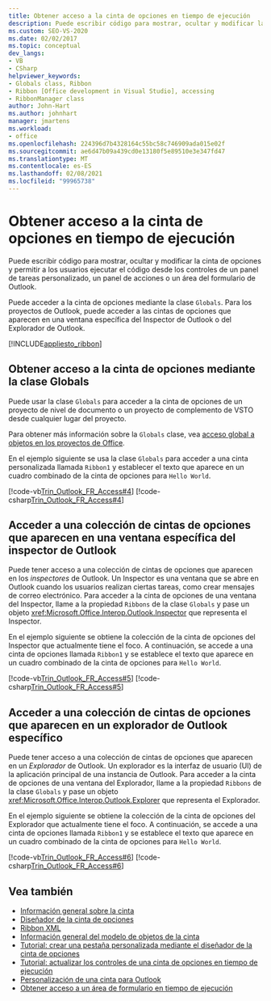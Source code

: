```yaml
---
title: Obtener acceso a la cinta de opciones en tiempo de ejecución
description: Puede escribir código para mostrar, ocultar y modificar la cinta de opciones y permitir a los usuarios ejecutar el código desde los controles de un panel de tareas personalizado, un panel de acciones o un área del formulario de Outlook.
ms.custom: SEO-VS-2020
ms.date: 02/02/2017
ms.topic: conceptual
dev_langs:
- VB
- CSharp
helpviewer_keywords:
- Globals class, Ribbon
- Ribbon [Office development in Visual Studio], accessing
- RibbonManager class
author: John-Hart
ms.author: johnhart
manager: jmartens
ms.workload:
- office
ms.openlocfilehash: 224396d7b4328164c55bc58c746909ada015e02f
ms.sourcegitcommit: ae6d47b09a439cd0e13180f5e89510e3e347fd47
ms.translationtype: MT
ms.contentlocale: es-ES
ms.lasthandoff: 02/08/2021
ms.locfileid: "99965738"
---
```

# <a name="access-the-ribbon-at-run-time"></a>Obtener acceso a la cinta de opciones en tiempo de ejecución
  Puede escribir código para mostrar, ocultar y modificar la cinta de opciones y permitir a los usuarios ejecutar el código desde los controles de un panel de tareas personalizado, un panel de acciones o un área del formulario de Outlook.

 Puede acceder a la cinta de opciones mediante la clase `Globals`. Para los proyectos de Outlook, puede acceder a las cintas de opciones que aparecen en una ventana específica del Inspector de Outlook o del Explorador de Outlook.

 [!INCLUDE[appliesto_ribbon](../vsto/includes/appliesto-ribbon-md.md)]

## <a name="access-the-ribbon-by-using-the-globals-class"></a>Obtener acceso a la cinta de opciones mediante la clase Globals
 Puede usar la clase `Globals` para acceder a la cinta de opciones de un proyecto de nivel de documento o un proyecto de complemento de VSTO desde cualquier lugar del proyecto.

 Para obtener más información sobre la `Globals` clase, vea [acceso global a objetos en los proyectos de Office](../vsto/global-access-to-objects-in-office-projects.md).

 En el ejemplo siguiente se usa la clase `Globals` para acceder a una cinta personalizada llamada `Ribbon1` y establecer el texto que aparece en un cuadro combinado de la cinta de opciones para `Hello World`.

 [!code-vb[Trin_Outlook_FR_Access#4](../vsto/codesnippet/VisualBasic/Trin_Outlook_FR_Access_O12/ThisAddIn.vb#4)]
 [!code-csharp[Trin_Outlook_FR_Access#4](../vsto/codesnippet/CSharp/Trin_Outlook_FR_Access_O12/ThisAddIn.cs#4)]

## <a name="access-a-collection-of-ribbons-that-appear-in-a-specific-outlook-inspector-window"></a>Acceder a una colección de cintas de opciones que aparecen en una ventana específica del inspector de Outlook
 Puede tener acceso a una colección de cintas de opciones que aparecen en los *inspectores* de Outlook. Un Inspector es una ventana que se abre en Outlook cuando los usuarios realizan ciertas tareas, como crear mensajes de correo electrónico. Para acceder a la cinta de opciones de una ventana del Inspector, llame a la propiedad `Ribbons` de la clase `Globals` y pase un objeto <xref:Microsoft.Office.Interop.Outlook.Inspector> que representa el Inspector.

 En el ejemplo siguiente se obtiene la colección de la cinta de opciones del Inspector que actualmente tiene el foco. A continuación, se accede a una cinta de opciones llamada `Ribbon1` y se establece el texto que aparece en un cuadro combinado de la cinta de opciones para `Hello World`.

 [!code-vb[Trin_Outlook_FR_Access#5](../vsto/codesnippet/VisualBasic/Trin_Outlook_FR_Access_O12/ThisAddIn.vb#5)]
 [!code-csharp[Trin_Outlook_FR_Access#5](../vsto/codesnippet/CSharp/Trin_Outlook_FR_Access_O12/ThisAddIn.cs#5)]

## <a name="access-a-collection-of-ribbons-that-appear-for-a-specific-outlook-explorer"></a>Acceder a una colección de cintas de opciones que aparecen en un explorador de Outlook específico
 Puede tener acceso a una colección de cintas de opciones que aparecen en un *Explorador* de Outlook. Un explorador es la interfaz de usuario (UI) de la aplicación principal de una instancia de Outlook. Para acceder a la cinta de opciones de una ventana del Explorador, llame a la propiedad `Ribbons` de la clase `Globals` y pase un objeto <xref:Microsoft.Office.Interop.Outlook.Explorer> que representa el Explorador.

 En el ejemplo siguiente se obtiene la colección de la cinta de opciones del Explorador que actualmente tiene el foco. A continuación, se accede a una cinta de opciones llamada `Ribbon1` y se establece el texto que aparece en un cuadro combinado de la cinta de opciones para `Hello World`.

 [!code-vb[Trin_Outlook_FR_Access#6](../vsto/codesnippet/VisualBasic/Trin_Outlook_FR_Access_O12/ThisAddIn.vb#6)]
 [!code-csharp[Trin_Outlook_FR_Access#6](../vsto/codesnippet/CSharp/Trin_Outlook_FR_Access_O12/ThisAddIn.cs#6)]

## <a name="see-also"></a>Vea también
- [Información general sobre la cinta](../vsto/ribbon-overview.md)
- [Diseñador de la cinta de opciones](../vsto/ribbon-designer.md)
- [Ribbon XML](../vsto/ribbon-xml.md)
- [Información general del modelo de objetos de la cinta](../vsto/ribbon-object-model-overview.md)
- [Tutorial: crear una pestaña personalizada mediante el diseñador de la cinta de opciones](../vsto/walkthrough-creating-a-custom-tab-by-using-the-ribbon-designer.md)
- [Tutorial: actualizar los controles de una cinta de opciones en tiempo de ejecución](../vsto/walkthrough-updating-the-controls-on-a-ribbon-at-run-time.md)
- [Personalización de una cinta para Outlook](../vsto/customizing-a-ribbon-for-outlook.md)
- [Obtener acceso a un área de formulario en tiempo de ejecución](../vsto/accessing-a-form-region-at-run-time.md)
